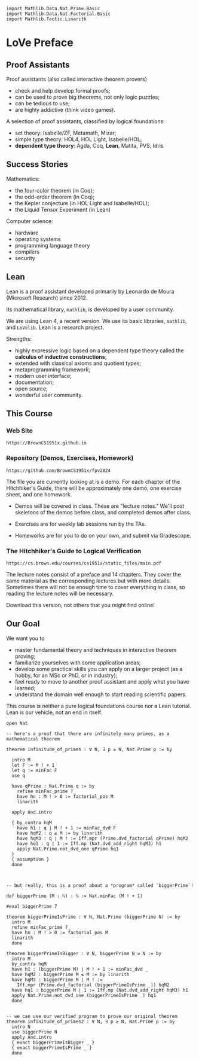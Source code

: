 ```lean
import Mathlib.Data.Nat.Prime.Basic
import Mathlib.Data.Nat.Factorial.Basic
import Mathlib.Tactic.Linarith
```

# LoVe Preface

## Proof Assistants

Proof assistants (also called interactive theorem provers)

* check and help develop formal proofs;
* can be used to prove big theorems, not only logic puzzles;
* can be tedious to use;
* are highly addictive (think video games).

A selection of proof assistants, classified by logical foundations:

* set theory: Isabelle/ZF, Metamath, Mizar;
* simple type theory: HOL4, HOL Light, Isabelle/HOL;
* **dependent type theory**: Agda, Coq, **Lean**, Matita, PVS, Idris


## Success Stories

Mathematics:

* the four-color theorem (in Coq);
* the odd-order theorem (in Coq);
* the Kepler conjecture (in HOL Light and Isabelle/HOL);
* the Liquid Tensor Experiment (in Lean)

Computer science:

* hardware
* operating systems
* programming language theory
* compilers
* security


## Lean

Lean is a proof assistant developed primarily by Leonardo de Moura (Microsoft
Research) since 2012.

Its mathematical library, `mathlib`, is developed by a user community.

We are using Lean 4, a recent version. We use its basic libraries, `mathlib`, and
`LoVelib`. Lean is a research project.

Strengths:

* highly expressive logic based on a dependent type theory called the
  **calculus of inductive constructions**;
* extended with classical axioms and quotient types;
* metaprogramming framework;
* modern user interface;
* documentation;
* open source;
* wonderful user community.


## This Course

### Web Site

    https://BrownCS1951x.github.io


### Repository (Demos, Exercises, Homework)

    https://github.com/BrownCS1951x/fpv2024

The file you are currently looking at is a demo.
For each chapter of the Hitchhiker's Guide, there will be approximately
one demo, one exercise sheet, and one homework.

* Demos will be covered in class. These are "lecture notes."
  We'll post skeletons of the demos before class, and completed demos after class.

* Exercises are for weekly lab sessions run by the TAs.

* Homeworks are for you to do on your own, and submit via Gradescope.


### The Hitchhiker's Guide to Logical Verification

    https://cs.brown.edu/courses/cs1951x/static_files/main.pdf

The lecture notes consist of a preface and 14 chapters. They cover the same
material as the corresponding lectures but with more details. Sometimes there
will not be enough time to cover everything in class, so reading the lecture
notes will be necessary.

Download this version, not others that you might find online!


## Our Goal

We want you to

* master fundamental theory and techniques in interactive theorem proving;
* familiarize yourselves with some application areas;
* develop some practical skills you can apply on a larger project (as a hobby,
  for an MSc or PhD, or in industry);
* feel ready to move to another proof assistant and apply what you have learned;
* understand the domain well enough to start reading scientific papers.

This course is neither a pure logical foundations course nor a Lean tutorial.
Lean is our vehicle, not an end in itself.

```lean
open Nat

-- here's a proof that there are infinitely many primes, as a mathematical theorem

theorem infinitude_of_primes : ∀ N, ∃ p ≥ N, Nat.Prime p := by

  intro M
  let F := M ! + 1
  let q := minFac F
  use q

  have qPrime : Nat.Prime q := by
    refine minFac_prime ?_
    have hn : M ! > 0 := factorial_pos M
    linarith

  apply And.intro

  { by_contra hqM
    have h1 : q ∣ M ! + 1 := minFac_dvd F
    have hqM2 : q ≤ M := by linarith
    have hqM3 : q ∣ M ! := Iff.mpr (Prime.dvd_factorial qPrime) hqM2
    have hq1 : q ∣ 1 := Iff.mp (Nat.dvd_add_right hqM3) h1
    apply Nat.Prime.not_dvd_one qPrime hq1
  }
  { assumption }
  done



-- but really, this is a proof about a *program* called `biggerPrime`!

def biggerPrime (M : ℕ) : ℕ := Nat.minFac (M ! + 1)

#eval biggerPrime 7

theorem biggerPrimeIsPrime : ∀ N, Nat.Prime (biggerPrime N) := by
  intro M
  refine minFac_prime ?_
  have hn : M ! > 0 := factorial_pos M
  linarith
  done

theorem biggerPrimeIsBigger : ∀ N, biggerPrime N ≥ N := by
  intro M
  by_contra hqM
  have h1 : (biggerPrime M) ∣ M ! + 1 := minFac_dvd _
  have hqM2 : biggerPrime M ≤ M := by linarith
  have hqM3 : biggerPrime M ∣ M ! :=
    Iff.mpr (Prime.dvd_factorial (biggerPrimeIsPrime _)) hqM2
  have hq1 : biggerPrime M ∣ 1 := Iff.mp (Nat.dvd_add_right hqM3) h1
  apply Nat.Prime.not_dvd_one (biggerPrimeIsPrime _) hq1
  done


-- we can use our verified program to prove our original theorem
theorem infinitude_of_primes2 : ∀ N, ∃ p ≥ N, Nat.Prime p := by
  intro N
  use biggerPrime N
  apply And.intro
  { exact biggerPrimeIsBigger _ }
  { exact biggerPrimeIsPrime _ }
  done
```
